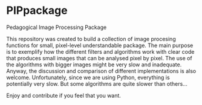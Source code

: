 # PIPpackage
Pedagogical Image Processing Package

This repository was created to build a collection of image procesing functions for small, pixel-level understandable package.
The main purpose is to exemplify how the different filters and algorithms work with clear code that produces small images that can be analysed pixel by pixel.
The use of the algorithms with bigger images might be very slow and inadequate.
Anyway, the discussion and comparison of different implementations is also welcome. Unfortunately, since we are using Python, everything is potentially very slow.
But some algorithms are quite slower than others...

Enjoy and contribute if you feel that you want.

